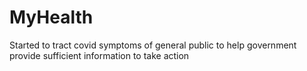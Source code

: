 # MyHealth
Started to tract covid symptoms of general public to help government provide sufficient information to take action
